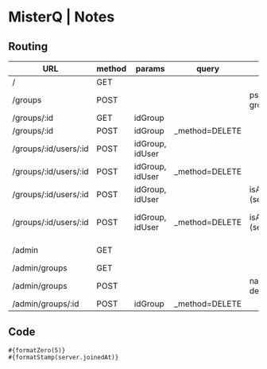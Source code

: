 # MisterQ | Notes

## Routing

|URL                    |method  |params           |query           |body                |controller|info                          |
|-----------------------|--------|-----------------|----------------|--------------------|----------|------------------------------|
|/                      |GET     |                 |                |                    |home      |homepage                      |
|/groups                |POST    |                 |                |pseudo, groupId     |groups    |join group                    |
|/groups/:id            |GET     |idGroup          |                |                    |groups    |display group                 |
|/groups/:id            |POST    |idGroup          |_method=DELETE  |                    |groups    |leave group                   |
|/groups/:id/users/:id  |POST    |idGroup, idUser  |                |                    |users     |start pending                 |
|/groups/:id/users/:id  |POST    |idGroup, idUser  |_method=DELETE  |                    |users     |start watching                |
|/groups/:id/users/:id  |POST    |idGroup, idUser  |                |isAdmin (session?)  |users     |start serving                 |
|/groups/:id/users/:id  |POST    |idGroup, idUser  |_method=DELETE  |isAdmin (session?)  |users     |start watching (idem noAdmin) |
|/admin                 |GET     |                 |                |                    |admin     |redirect /admin/groups        |
|/admin/groups          |GET     |                 |                |                    |admin     |list groups                   |
|/admin/groups          |POST    |                 |                |name, description   |admin     |create group                  |
|/admin/groups/:id      |POST    |idGroup          |_method=DELETE  |                    |admin     |delete group                  |


## Code

```
#{formatZero(5)}
#{formatStamp(server.joinedAt)}
```

